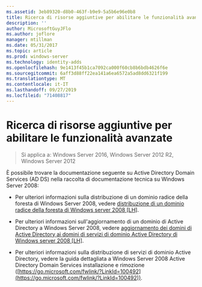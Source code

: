 ```yaml
---
ms.assetid: 3eb89320-d8b0-463f-b9e9-5a5b6e96e0b8
title: Ricerca di risorse aggiuntive per abilitare le funzionalità avanzate
description: ''
author: MicrosoftGuyJFlo
ms.author: joflore
manager: mtillman
ms.date: 05/31/2017
ms.topic: article
ms.prod: windows-server
ms.technology: identity-adds
ms.openlocfilehash: 9e1413f45b1ca7092ca000f60cb8b6bdb4626f6e
ms.sourcegitcommit: 6aff3d88ff22ea141a6ea6572a5ad8dd6321f199
ms.translationtype: MT
ms.contentlocale: it-IT
ms.lasthandoff: 09/27/2019
ms.locfileid: "71408817"
---
```

# <a name="finding-additional-resources-for-enabling-advanced-features"></a>Ricerca di risorse aggiuntive per abilitare le funzionalità avanzate

>Si applica a: Windows Server 2016, Windows Server 2012 R2, Windows Server 2012

È possibile trovare la documentazione seguente su Active Directory Domain Services (AD DS) nella raccolta di documentazione tecnica su Windows Server 2008:  
  
-   Per ulteriori informazioni sulla distribuzione di un dominio radice della foresta di Windows Server 2008, vedere [distribuzione di un dominio radice della foresta di Windows server 2008 \[LH\]](assetId:///92406e8d-dc1c-4740-a00a-2c4032896dd1).  
  
-   Per ulteriori informazioni sull'aggiornamento di un dominio di Active Directory a Windows Server 2008, vedere [aggiornamento dei domini di Active Directory ai domini di servizi di dominio Active Directory di Windows server 2008 \[LH\]](assetId:///9c91be5f-df14-40b2-b176-2b1852a51e61).  
  
-   Per ulteriori informazioni sulla distribuzione di servizi di dominio Active Directory, vedere la guida dettagliata a Windows Server 2008 Active Directory Domain Services installazione e rimozione ([https://go.microsoft.com/fwlink/?LinkId=100492](https://go.microsoft.com/fwlink/?LinkId=100492)).  
  


